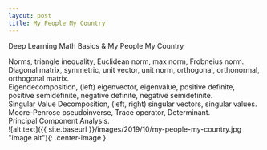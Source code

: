 ```yaml
---
layout: post
title: My People My Country
---
```


Deep Learning Math Basics & My People My Country

Norms, triangle inequality, Euclidean norm, max norm, Frobneius norm.<br />
Diagonal matrix, symmetric, unit vector, unit norm, orthogonal, orthonormal, orthogonal matrix.<br />
Eigendecomposition, (left) eigenvector, eigenvalue, positive definite, positive semidefinite, negative definite, negative semidefinite.<br />
Singular Value Decomposition, (left, right) singular vectors, singular values.<br />
Moore-Penrose pseudoinverse, Trace operator, Determinant.<br />
Principal Component Analysis.<br />
![alt text]({{ site.baseurl }}/images/2019/10/my-people-my-country.jpg "image alt"){: .center-image }
